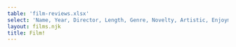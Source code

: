 ```yaml
---
table: 'film-reviews.xlsx'
select: 'Name, Year, Director, Length, Genre, Novelty, Artistic, Enjoyment, Rewatch'
layout: films.njk
title: Film!
---
```


